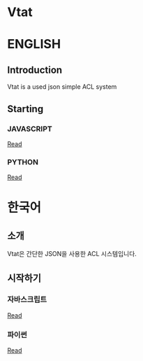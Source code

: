 # Vtat
# ENGLISH
## Introduction
Vtat is a used json simple ACL system
## Starting
### JAVASCRIPT
[Read](https://github.com/askofback/Vtat-Docs/blob/main/engllish/javascript.md)
### PYTHON
[Read](https://github.com/askofback/Vtat-Docs/blob/main/engllish/python.md)
# 한국어
## 소개
Vtat은 간단한 JSON을 사용한 ACL 시스템입니다.
## 시작하기
### 자바스크립트
[Read](https://github.com/askofback/Vtat-Docs/blob/main/korean/javascript.md)
### 파이썬
[Read](https://github.com/askofback/Vtat-Docs/blob/main/korean/python.md)
